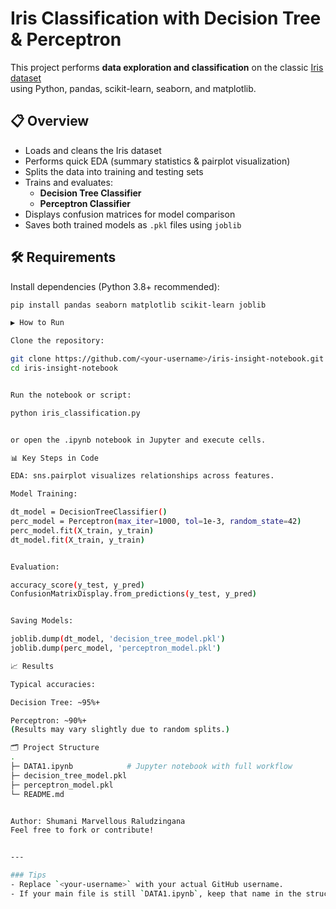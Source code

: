 # Iris Classification with Decision Tree & Perceptron

This project performs **data exploration and classification** on the classic
[Iris dataset](https://raw.githubusercontent.com/jbrownlee/Datasets/master/iris.csv)  
using Python, pandas, scikit-learn, seaborn, and matplotlib.

## 📋 Overview
- Loads and cleans the Iris dataset
- Performs quick EDA (summary statistics & pairplot visualization)
- Splits the data into training and testing sets
- Trains and evaluates:
  - **Decision Tree Classifier**
  - **Perceptron Classifier**
- Displays confusion matrices for model comparison
- Saves both trained models as `.pkl` files using `joblib`

## 🛠 Requirements
Install dependencies (Python 3.8+ recommended):
```bash
pip install pandas seaborn matplotlib scikit-learn joblib

▶️ How to Run

Clone the repository:

git clone https://github.com/<your-username>/iris-insight-notebook.git
cd iris-insight-notebook


Run the notebook or script:

python iris_classification.py


or open the .ipynb notebook in Jupyter and execute cells.

📊 Key Steps in Code

EDA: sns.pairplot visualizes relationships across features.

Model Training:

dt_model = DecisionTreeClassifier()
perc_model = Perceptron(max_iter=1000, tol=1e-3, random_state=42)
perc_model.fit(X_train, y_train)
dt_model.fit(X_train, y_train)


Evaluation:

accuracy_score(y_test, y_pred)
ConfusionMatrixDisplay.from_predictions(y_test, y_pred)


Saving Models:

joblib.dump(dt_model, 'decision_tree_model.pkl')
joblib.dump(perc_model, 'perceptron_model.pkl')

📈 Results

Typical accuracies:

Decision Tree: ~95%+

Perceptron: ~90%+
(Results may vary slightly due to random splits.)

🗂 Project Structure
.
├─ DATA1.ipynb            # Jupyter notebook with full workflow
├─ decision_tree_model.pkl
├─ perceptron_model.pkl
└─ README.md


Author: Shumani Marvellous Raludzingana
Feel free to fork or contribute!


---

### Tips
- Replace `<your-username>` with your actual GitHub username.
- If your main file is still `DATA1.ipynb`, keep that name in the structure section or rename it to som
